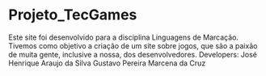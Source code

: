 # Projeto_TecGames

Este site foi desenvolvido para a disciplina Linguagens de Marcação. Tivemos como objetivo a criação de um site sobre jogos, que são a paixão de muita gente, inclusive a nossa, dos desenvolvedores.
Developers:
José Henrique Araujo da Silva
Gustavo Pereira Marcena da Cruz
